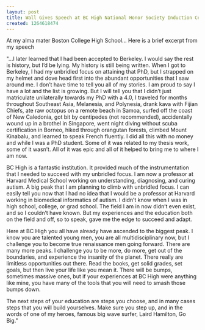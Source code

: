 ```yaml
---
layout: post
title: Wall Gives Speech at BC High National Honor Society Induction Ceremony
created: 1264618474
---
```

At my alma mater Boston College High School... Here is a brief excerpt from my speech

"...I later learned that I had been accepted to Berkeley.  I would say the rest is history, but I’d be lying. My history is still being written. When I got to Berkeley, I had my unbridled focus on attaining that PhD, but I strapped on my helmet and dove head first into the abundant opportunities that I saw around me.  I don’t have time to tell you all of my stories. I am proud to say I have a lot and the list is growing. But I will tell you that I didn’t just matriculate unilaterally towards my PhD with a 4.0, I traveled for months throughout Southeast Asia, Melanesia, and Polynesia, drank kava with Fijian Chiefs, ate raw octopus on a remote beach in Samoa, surfed off the coast of New Caledonia, got bit by centipedes (not recommended), accidentally wound up in a brothel in Singapore, went night diving without scuba certification in Borneo, hiked through orangutan forests, climbed Mount Kinabalu, and learned to speak French fluently. I did all this with no money and while I was a PhD student.  Some of it was related to my thesis work, some of it wasn’t. All of it was epic and all of it helped to bring me to where I am now.

BC High is a fantastic institution. It provided much of the instrumentation that I needed to succeed with my unbridled focus.  I am now a professor at Harvard Medical School working on understanding, diagnosing, and curing autism. A big peak that I am planning to climb with unbridled focus.  I can easily tell you now that I had no idea that I would be a professor at Harvard working in biomedical informatics of autism. I didn’t know when I was in high school, college, or grad school. The field I am in now didn’t even exist, and so I couldn’t have known.  But my experiences and the education both on the field and off, so to speak, gave me the edge to succeed and adapt.

Here at BC High you all have already have ascended to the biggest peak.  I know you are talented young men, you are all multidisciplinary now, but I challenge you to become true renaissance men going forward. There are many more peaks. I challenge you to be more, do more, get out of the boundaries, and experience the insanity of the planet. There really are limitless opportunities out there. Read the books, get solid grades, set goals, but then live your life like you mean it. There will be bumps, sometimes massive ones, but if your experiences at BC High were anything like mine, you have many of the tools that you will need to smash those bumps down. 

The next steps of your education are steps you choose, and in many cases steps that you will build yourselves.  Make sure you step up, and in the words of one of my heroes, famous big wave surfer, Laird Hamilton, Go Big."
